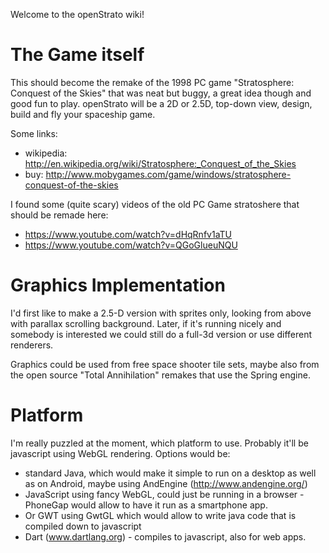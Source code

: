 Welcome to the openStrato wiki!


The Game itself
=================

This should become the remake of the 1998 PC game "Stratosphere: Conquest of the Skies" that was neat but buggy, a great idea though and good fun to play. 
openStrato will be a 2D or 2.5D, top-down view, design, build and fly your spaceship game.

Some links:
* wikipedia: http://en.wikipedia.org/wiki/Stratosphere:_Conquest_of_the_Skies
* buy: http://www.mobygames.com/game/windows/stratosphere-conquest-of-the-skies


I found some (quite scary) videos of the old PC Game stratoshere that should be remade here:
* https://www.youtube.com/watch?v=dHqRnfv1aTU
* https://www.youtube.com/watch?v=QGoGlueuNQU

Graphics Implementation
========================

I'd first like to make a 2.5-D version with sprites only, looking from above with parallax scrolling background.
Later, if it's running nicely and somebody is interested we could still do a full-3d version or use different renderers.

Graphics could be used from free space shooter tile sets, maybe also from the open source "Total Annihilation" remakes that use the Spring engine.

Platform
==========

I'm really puzzled at the moment, which platform to use. Probably it'll be javascript using WebGL rendering. Options would be:


* standard Java, which would make it simple to run on a desktop as well as on Android, maybe using AndEngine (http://www.andengine.org/)
* JavaScript using fancy WebGL, could just be running in a browser - PhoneGap would allow to have it run as a smartphone app.
* Or GWT using GwtGL which would allow to write java code that is compiled down to javascript
* Dart (www.dartlang.org) - compiles to javascript, also for web apps.
